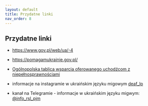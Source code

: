 ```yaml
---
layout: default
title: Przydatne linki
nav_order: 8
---
```


## Przydatne linki

- https://www.gov.pl/web/ua/-4
- https://pomagamukrainie.gov.pl/

- [Ogólnopolska tablica wsparcia oferowanego uchodźcom z niepełnosprawnościami](https://docs.google.com/document/d/138S99EpmqJSR4R_OAttq5oKEFJNyC_JinT5zVL-hNJM)

- informacje na instagramie w ukraińskim języku migowym [deaf_lp](https://www.instagram.com/deaf_lp/)

- kanał na Telegramie - informacje w ukraińskim języku migwym: [@info_rsl_pjm](https://t.me/info_rsl_pjm)
